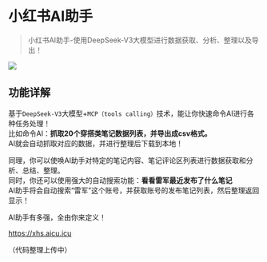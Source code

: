 # 小红书AI助手
> 小红书AI助手-使用DeepSeek-V3大模型进行数据获取、分析、整理以及导出！

![](https://xhs.aicu.icu/screenshots/welcome.png)


## 功能详解
基于`DeepSeek-V3`大模型+`MCP（tools calling）`技术，能让你快速命令AI进行各种任务处理！    
比如命令AI：**抓取20个穿搭类笔记数据列表，并导出成csv格式。**    
AI就会自动抓取对应的数据，并进行整理后下载到本地！    

同理，你可以使唤AI助手对特定的笔记内容、笔记评论区列表进行数据获取和分析、总结、整理。    
同时，你还可以使用强大的自动搜索功能：**看看雷军最近发布了什么笔记**    
AI助手将会自动搜索“雷军”这个账号，并获取账号的发布笔记列表，然后整理返回显示！    

AI助手有多强，全由你来定义！

https://xhs.aicu.icu

（代码整理上传中）
